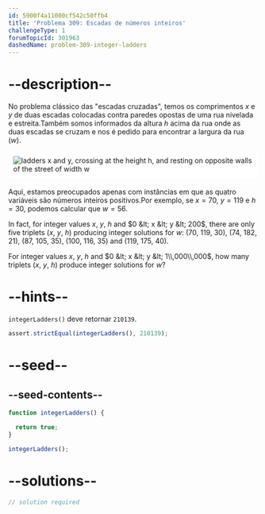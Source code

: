 ```yaml
---
id: 5900f4a11000cf542c50ffb4
title: 'Problema 309: Escadas de números inteiros'
challengeType: 1
forumTopicId: 301963
dashedName: problem-309-integer-ladders
---
```


# --description--

No problema clássico das "escadas cruzadas", temos os comprimentos $x$ e $y$ de duas escadas colocadas contra paredes opostas de uma rua nivelada e estreita.Também somos informados da altura $h$ acima da rua onde as duas escadas se cruzam e nos é pedido para encontrar a largura da rua ($w$).

<img alt="ladders x and y, crossing at the height h, and resting on opposite walls of the street of width w" src="https://cdn.freecodecamp.org/curriculum/project-euler/integer-ladders.gif" style="background-color: white; padding: 10px; display: block; margin-right: auto; margin-left: auto; margin-bottom: 1.2rem;">

Aqui, estamos preocupados apenas com instâncias em que as quatro variáveis são números inteiros positivos.Por exemplo, se $x = 70$, $y = 119$ e $h = 30$, podemos calcular que $w = 56$.

In fact, for integer values $x$, $y$, $h$ and $0 &lt; x &lt; y &lt; 200$, there are only five triplets ($x$, $y$, $h$) producing integer solutions for $w$: (70, 119, 30), (74, 182, 21), (87, 105, 35), (100, 116, 35) and (119, 175, 40).

For integer values $x$, $y$, $h$ and $0 &lt; x &lt; y &lt; 1\\,000\\,000$, how many triplets ($x$, $y$, $h$) produce integer solutions for $w$?

# --hints--

`integerLadders()` deve retornar `210139`.

```js
assert.strictEqual(integerLadders(), 210139);
```

# --seed--

## --seed-contents--

```js
function integerLadders() {

  return true;
}

integerLadders();
```

# --solutions--

```js
// solution required
```
